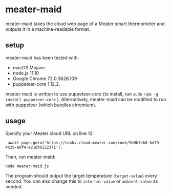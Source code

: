 # meater-maid
meater-maid takes the cloud web page of a Meater smart thermometer and outputs it in a machine-readable format.

## setup
meater-maid has been tested with:

* macOS Mojave
* node.js 11.10
* Google Chrome 72.0.3626.109
* puppeteer-core 1.12.2.

meater-maid is written to use puppeteer-core (to install, run `sudo npm -g install puppeteer-core` ). Alternatively, meater-maid can be modified to run with puppeteer (which bundles chromium).

## usage

Specify your Meater cloud URL on line 12:

` await page.goto('https://cooks.cloud.meater.com/cook/9b9b7eb0-bd79-4c29-a8f4-a218b8122371');`

Then, run meater-maid:

`node meater-maid.js`

The program should output the target temperature (`target-value`) every second. You can also change this to `internal-value` or `ambient-value` as needed.
